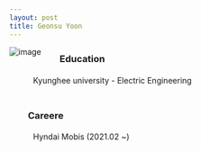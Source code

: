 ```yaml
---
layout: post
title: Geonsu Yoon
---
```


<img src="https://user-images.githubusercontent.com/57785895/122384263-7d619500-cfa6-11eb-8250-ffe4ead91b41.jpg" alt="image" style="float:left">

### 　　Education
　　　Kyunghee university - Electric Engineering
<br>
<br>
### 　　Careere
　　　Hyndai Mobis (2021.02 ~)
 
 <br>
